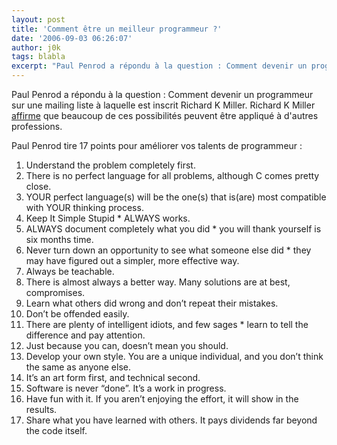 ```yaml
---
layout: post
title: 'Comment être un meilleur programmeur ?'
date: '2006-09-03 06:26:07'
author: j0k
tags: blabla
excerpt: "Paul Penrod a répondu à la question : Comment devenir un programmeur sur une mailing liste à laquelle est inscrit Richard K Miller.     \nRichard K Miller [affirme](http://www.richardkmiller.com/blog/archives/2006/09/how-to-be-a-better-programmer) que beaucoup de ces possibilités peuvent être appliqué à d'autres professions.  \n  \nPaul Penrod      …"
---
```


Paul Penrod a répondu à la question : Comment devenir un programmeur sur une mailing liste à laquelle est inscrit Richard K Miller.
Richard K Miller [affirme](http://www.richardkmiller.com/blog/archives/2006/09/how-to-be-a-better-programmer) que beaucoup de ces possibilités peuvent être appliqué à d'autres professions.

Paul Penrod tire 17 points pour améliorer vos talents de programmeur :

01. Understand the problem completely first.
02. There is no perfect language for all problems, although C comes pretty close.
03. YOUR perfect language(s) will be the one(s) that is(are) most compatible with YOUR thinking process.
04. Keep It Simple Stupid * ALWAYS works.
05. ALWAYS document completely what you did * you will thank yourself is six months time.
06. Never turn down an opportunity to see what someone else did * they may have figured out a simpler, more effective way.
07. Always be teachable.
08. There is almost always a better way. Many solutions are at best, compromises.
09. Learn what others did wrong and don’t repeat their mistakes.
10. Don’t be offended easily.
11. There are plenty of intelligent idiots, and few sages * learn to tell the difference and pay attention.
12. Just because you can, doesn’t mean you should.
13. Develop your own style. You are a unique individual, and you don’t think the same as anyone else.
14. It’s an art form first, and technical second.
15. Software is never “done”. It’s a work in progress.
16. Have fun with it. If you aren’t enjoying the effort, it will show in the results.
17. Share what you have learned with others. It pays dividends far beyond the code itself.
